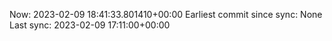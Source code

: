 Now: 2023-02-09 18:41:33.801410+00:00 Earliest commit since sync: None Last sync: 2023-02-09 17:11:00+00:00
